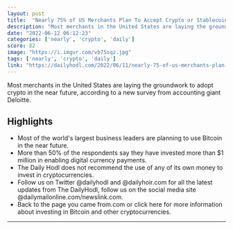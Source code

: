 ```yaml
---
layout: post
title:  "Nearly 75% of US Merchants Plan To Accept Crypto or Stablecoins Within Two Years [Adoption]"
description: "Most merchants in the United States are laying the groundwork to adopt crypto in the near future, according to a new survey from accounting giant Deloitte."
date: "2022-06-12 06:12:23"
categories: ['nearly', 'crypto', 'daily']
score: 82
image: "https://i.imgur.com/vb75sqz.jpg"
tags: ['nearly', 'crypto', 'daily']
link: "https://dailyhodl.com/2022/06/11/nearly-75-of-us-merchants-plan-to-accept-crypto-or-stablecoins-within-two-years-according-to-deloitte-survey/"
---
```


Most merchants in the United States are laying the groundwork to adopt crypto in the near future, according to a new survey from accounting giant Deloitte.

## Highlights

- Most of the world's largest business leaders are planning to use Bitcoin in the near future.
- More than 50% of the respondents say they have invested more than $1 million in enabling digital currency payments.
- The Daily Hodl does not recommend the use of any of its own money to invest in cryptocurrencies.
- Follow us on Twitter @dailyhodl and @dailyhoir.com for all the latest updates from The DailyHodl, follow us on the social media site @dailymailonline.com/newslink.com.
- Back to the page you came from.com or click here for more information about investing in Bitcoin and other cryptocurrencies.

---
